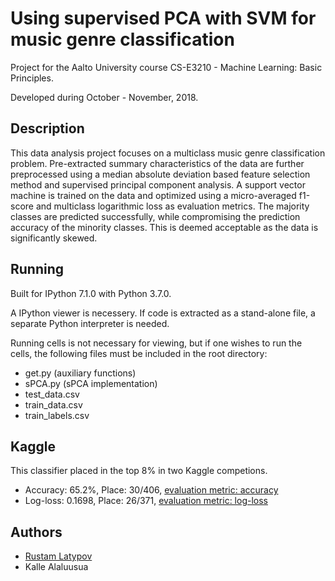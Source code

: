 # Using supervised PCA with SVM for music genre classification

Project for the Aalto University course CS-E3210 - Machine Learning: Basic Principles.

Developed during October - November, 2018.

## Description

This data analysis project focuses on a multiclass music genre classification problem. Pre-extracted summary characteristics of the data are further preprocessed using a median absolute deviation based feature selection method and supervised principal component analysis. A support vector machine is trained on the data and optimized using a micro-averaged f1-score and multiclass logarithmic loss as evaluation metrics. The majority classes are predicted successfully, while compromising the prediction accuracy of the minority classes. This is deemed acceptable as the data is significantly skewed.


## Running

Built for IPython 7.1.0 with Python 3.7.0.

A IPython viewer is necessery. If code is extracted as a stand-alone file, a separate Python interpreter is needed.

Running cells is not necessary for viewing, but if one wishes to run the cells, the following files must be included in the root directory: 

- get.py (auxiliary functions)
- sPCA.py (sPCA implementation)
- test_data.csv
- train_data.csv
- train_labels.csv

## Kaggle

This classifier placed in the top 8% in two Kaggle competions. 

- Accuracy: 65.2%, Place: 30/406, [evaluation metric: accuracy](https://www.kaggle.com/c/mlbp-data-analysis-challenge-accuracy-2018/leaderboard)
- Log-loss: 0.1698, Place: 26/371, [evaluation metric: log-loss](https://www.kaggle.com/c/mlbp-data-analysis-challenge-log-loss-2018/leaderboard)


## Authors

- [Rustam Latypov](mailto:rustam.latypov@aalto.fi)
- Kalle Alaluusua
